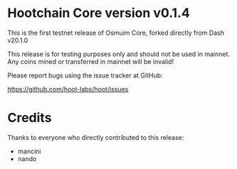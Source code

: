 # Hootchain Core version v0.1.4

This is the first testnet release of Osmuim Core, forked directly from Dash v20.1.0

This release is for testing purposes only and should not be used in mainnet. Any coins mined or transferred in mainnet will be invalid!

Please report bugs using the issue tracker at GitHub:

  <https://github.com/hoot-labs/hoot/issues>


# Credits

Thanks to everyone who directly contributed to this release:

- mancini
- nando